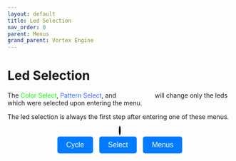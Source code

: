 ```yaml
---
layout: default
title: Led Selection
nav_order: 0
parent: Menus
grand_parent: Vortex Engine
---
```


<style>
#controls {
  margin-top: 10px;
  text-align: center;
}

#vortex-canvas {
  width: 256px;
  height: 256px;
  border: 2px black solid;
  border-radius: 50%;
}

.lightshow-button {
  background-color: #007bff;
  border: none;
  color: white;
  padding: 10px 20px;
  margin: 5px;
  font-size: 16px;
  border-radius: 5px;
  cursor: pointer;
  transition: background-color 0.3s;
}

.lightshow-button:hover {
  background-color: #0056b3;
}
</style>

# Led Selection

The <span style="color: #00ff00;">Color Select</span>, <span style="color: #3366ff;">Pattern Select</span>, and <span style="color: #ffffff;">Randomizer</span> will change only the leds which were selected upon entering the menu.

The led selection is always the first step after entering one of these menus.

<script src="{{ '/assets/js/VortexLib.js' | relative_url }}" type="module"></script>
<script src="{{ '/assets/js/Lightshow.js' | relative_url }}" type="module"></script>
<script src="{{ '/assets/js/initLightshow.js' | relative_url }}" type="module"></script>

<div id="controls">
  <div id="lightshow-container">
    <canvas id="vortex-canvas"></canvas>
  </div>
  <button id="cycle-button" class="lightshow-button">Cycle</button>
  <button id="select-button" class="lightshow-button">Select</button>
  <button id="menus-button" class="lightshow-button">Menus</button>
</div>